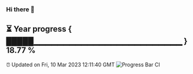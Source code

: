 ### Hi there 👋
⏳ Year progress { █████▁▁▁▁▁▁▁▁▁▁▁▁▁▁▁▁▁▁▁▁▁▁▁▁▁ } 18.77 %
---
⏰ Updated on Fri, 10 Mar 2023 12:11:40 GMT
![Progress Bar CI](https://github.com/Moyi321/Moyi321/workflows/Progress%20Bar%20CI/badge.svg)
